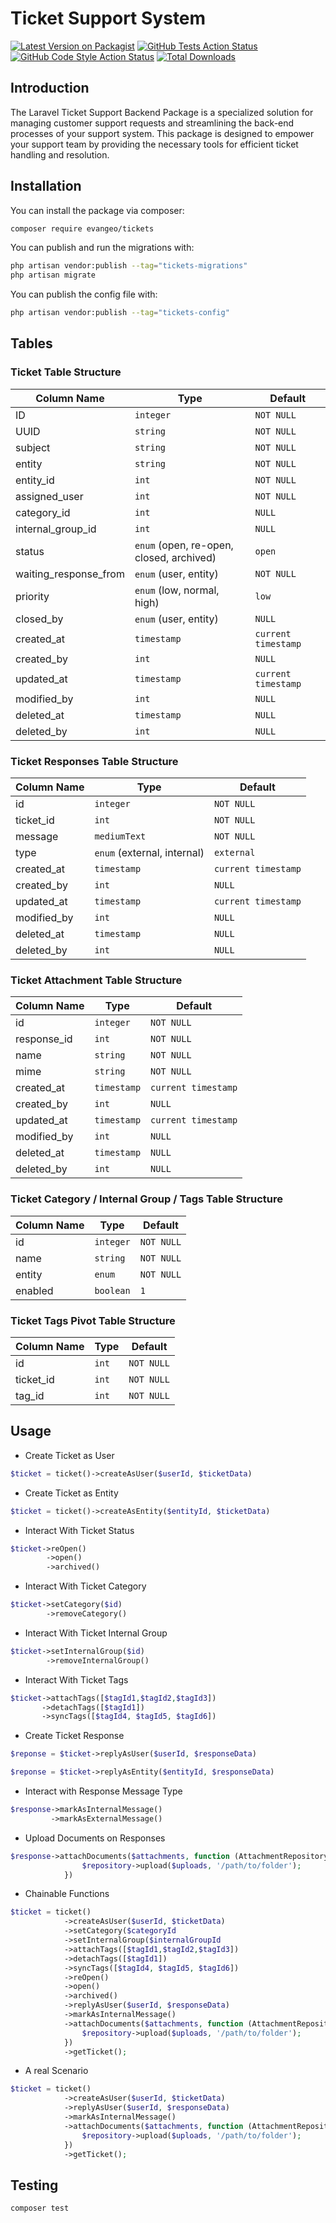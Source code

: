 # Ticket Support System

[![Latest Version on Packagist](https://img.shields.io/packagist/v/epls-tickets/tickets.svg?style=flat-square)](https://packagist.org/packages/epls-tickets/tickets)
[![GitHub Tests Action Status](https://img.shields.io/github/actions/workflow/status/epls-tickets/tickets/run-tests.yml?branch=main&label=tests&style=flat-square)](https://github.com/epls-tickets/tickets/actions?query=workflow%3Arun-tests+branch%3Amain)
[![GitHub Code Style Action Status](https://img.shields.io/github/actions/workflow/status/epls-tickets/tickets/fix-php-code-style-issues.yml?branch=main&label=code%20style&style=flat-square)](https://github.com/epls-tickets/tickets/actions?query=workflow%3A"Fix+PHP+code+style+issues"+branch%3Amain)
[![Total Downloads](https://img.shields.io/packagist/dt/epls-tickets/tickets.svg?style=flat-square)](https://packagist.org/packages/epls-tickets/tickets)

## Introduction

The Laravel Ticket Support Backend Package is a specialized solution for managing customer support requests and streamlining the back-end processes of your support system. This package is designed to empower your support team by providing the necessary tools for efficient ticket handling and resolution.


## Installation

You can install the package via composer:

```bash
composer require evangeo/tickets
```

You can publish and run the migrations with:

```bash
php artisan vendor:publish --tag="tickets-migrations"
php artisan migrate
```

You can publish the config file with:

```bash
php artisan vendor:publish --tag="tickets-config"
```

## Tables

### Ticket Table Structure

| Column Name           | Type                                     | Default             |
|-----------------------|------------------------------------------|---------------------|
| ID                    | `integer`                                | `NOT NULL`          |
| UUID                  | `string`                                 | `NOT NULL`          |
| subject               | `string`                                 | `NOT NULL`          |
| entity                | `string`                                 | `NOT NULL`          |
| entity_id             | `int`                                    | `NOT NULL`          |
| assigned_user         | `int`                                    | `NOT NULL`          |
| category_id           | `int`                                    | `NULL`              |
| internal_group_id     | `int`                                    | `NULL`              |
| status                | `enum` (open, re-open, closed, archived) | `open`              |
| waiting_response_from | `enum` (user, entity)                    | `NOT NULL`          |
| priority              | `enum` (low, normal, high)               | `low`               |
| closed_by             | `enum` (user, entity)                    | `NULL`              |
| created_at            | `timestamp`                              | `current timestamp` |
| created_by            | `int`                                    | `NULL`              |
| updated_at            | `timestamp`                              | `current timestamp` |
| modified_by           | `int`                                    | `NULL`              |
| deleted_at            | `timestamp`                              | `NULL`              |
| deleted_by            | `int`                                    | `NULL`              |

### Ticket Responses Table Structure

| Column Name | Type                        | Default             |
|-------------|-----------------------------|---------------------|
| id          | `integer`                   | `NOT NULL`          |
| ticket_id   | `int`                       | `NOT NULL`          |
| message     | `mediumText`                | `NOT NULL`          |
| type        | `enum` (external, internal) | `external`          |
| created_at  | `timestamp`                 | `current timestamp` |
| created_by  | `int`                       | `NULL`              |
| updated_at  | `timestamp`                 | `current timestamp` |
| modified_by | `int`                       | `NULL`              |
| deleted_at  | `timestamp`                 | `NULL`              |
| deleted_by  | `int`                       | `NULL`              |

### Ticket Attachment Table Structure

| Column Name | Type        | Default             |
|-------------|-------------|---------------------|
| id          | `integer`   | `NOT NULL`          |
| response_id | `int`       | `NOT NULL`          |
| name        | `string`    | `NOT NULL`          |
| mime        | `string`    | `NOT NULL`          |
| created_at  | `timestamp` | `current timestamp` |
| created_by  | `int`       | `NULL`              |
| updated_at  | `timestamp` | `current timestamp` |
| modified_by | `int`       | `NULL`              |
| deleted_at  | `timestamp` | `NULL`              |
| deleted_by  | `int`       | `NULL`              |

### Ticket Category / Internal Group / Tags Table Structure

| Column Name | Type      | Default    |
|-------------|-----------|------------|
| id          | `integer` | `NOT NULL` |
| name        | `string`  | `NOT NULL` |
| entity      | `enum`    | `NOT NULL` |
| enabled     | `boolean` | `1 `       |

### Ticket Tags Pivot Table Structure

| Column Name | Type      | Default    |
|-------------|-----------|------------|
| id          | `int`     | `NOT NULL` |
| ticket_id   | `int`     | `NOT NULL` |
| tag_id      | `int`     | `NOT NULL` |

## Usage

- Create Ticket as User
```php
$ticket = ticket()->createAsUser($userId, $ticketData)
```

- Create Ticket as Entity
```php
$ticket = ticket()->createAsEntity($entityId, $ticketData)
```

- Interact With Ticket Status
```php
$ticket->reOpen()
        ->open()
        ->archived()
```

- Interact With Ticket Category
```php
$ticket->setCategory($id)
        ->removeCategory()
```

- Interact With Ticket Internal Group
```php
$ticket->setInternalGroup($id)
        ->removeInternalGroup()
```

- Interact With Ticket Tags
```php
$ticket->attachTags([$tagId1,$tagId2,$tagId3])
       ->detachTags([$tagId1])
       ->syncTags([$tagId4, $tagId5, $tagId6])
```

- Create Ticket Response
```php
$reponse = $ticket->replyAsUser($userId, $responseData)

$reponse = $ticket->replyAsEntity($entityId, $responseData)
```

- Interact with Response Message Type
```php
$response->markAsInternalMessage()
         ->markAsExternalMessage()
```

- Upload Documents on Responses
```php
$response->attachDocuments($attachments, function (AttachmentRepository $repository) use ($uploads){
                $repository->upload($uploads, '/path/to/folder');
            })
```

- Chainable Functions
```php
$ticket = ticket()
            ->createAsUser($userId, $ticketData)
            ->setCategory($categoryId
            ->setInternalGroup($internalGroupId
            ->attachTags([$tagId1,$tagId2,$tagId3])
            ->detachTags([$tagId1])
            ->syncTags([$tagId4, $tagId5, $tagId6])
            ->reOpen()
            ->open()
            ->archived()
            ->replyAsUser($userId, $responseData)
            ->markAsInternalMessage()
            ->attachDocuments($attachments, function (AttachmentRepository $repository) use ($uploads){
                $repository->upload($uploads, '/path/to/folder');
            })
            ->getTicket();
```

- A real Scenario
```php
$ticket = ticket()
            ->createAsUser($userId, $ticketData)
            ->replyAsUser($userId, $responseData)
            ->markAsInternalMessage()
            ->attachDocuments($attachments, function (AttachmentRepository $repository) use ($uploads){
                $repository->upload($uploads, '/path/to/folder');
            })
            ->getTicket();
```

## Testing

```bash
composer test
```
